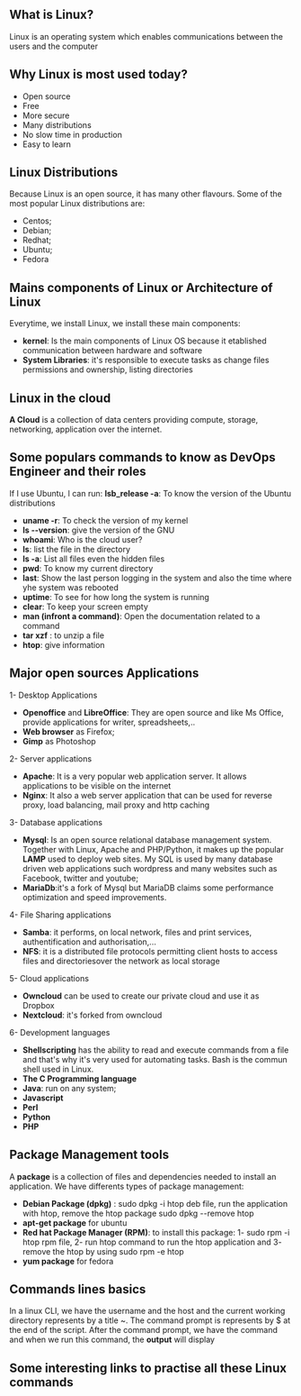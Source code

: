 ## What is Linux?
Linux is an operating system which enables communications between the users and the computer

## Why Linux is most used today?
- Open source
- Free
- More secure
- Many distributions
- No slow time in production
- Easy to learn


## Linux Distributions
Because Linux is an open source, it has many other flavours. Some of the most popular Linux distributions are:
- Centos;
- Debian;
- Redhat;
- Ubuntu;
- Fedora

## Mains components of Linux or Architecture of Linux
Everytime, we install Linux, we install these main components:
- **kernel**: Is the main components of Linux OS because it etablished communication between hardware and software
- **System Libraries**: it's responsible to execute tasks as change files permissions and ownership, listing directories

## Linux in the cloud

**A Cloud** is a collection of data centers providing compute, storage, networking, application over the internet.

## Some populars commands to know as DevOps Engineer and their roles
If l use Ubuntu, l can run:
**lsb_release -a**: To know the version of the Ubuntu distributions
- **uname -r**: To check the version of my kernel
- **ls --version**: give the version of the GNU
- **whoami**: Who is the cloud user?
- **ls**: list the file in the directory
- **ls -a**: List all files even the hidden files
- **pwd**: To know my current directory
- **last**: Show the last person logging in the system and also the time where yhe system was rebooted
- **uptime**: To see for how long the system is running
- **clear**: To keep your screen empty
- **man (infront a command)**: Open the documentation related to a command
- **tar xzf** : to unzip a file
- **htop**: give information       


## Major open sources Applications

1- Desktop Applications
- **Openoffice** and **LibreOffice**: They are open source and like Ms Office, provide applications for writer, spreadsheets,..
- **Web browser** as Firefox;
- **Gimp** as Photoshop

2- Server applications
- **Apache**: It is a very popular web application server. It allows applications to be visible on the internet
- **Nginx**: It also a web server application that can be used for reverse proxy, load balancing, mail proxy and http caching

3- Database applications
- **Mysql**: Is an open source relational database management system. Together with Linux, Apache and PHP/Python, it makes up the popular **LAMP** used to deploy web sites. My SQL is used by many database driven web applications such wordpress and many websites such as Facebook, twitter and youtube;
- **MariaDb**:it's a fork of Mysql but MariaDB claims some performance optimization and speed improvements. 

4- File Sharing applications
- **Samba**: it performs, on local network, files and print services, authentification and authorisation,...
- **NFS**: it is a distributed file protocols permitting client hosts to access files and directoriesover the network as local storage

5- Cloud applications
- **Owncloud** can be used to create our private cloud and use it as Dropbox
- **Nextcloud**: it's forked from owncloud

6- Development languages
- **Shellscripting** has the ability to read and execute commands from a file and that's why it's very used for automating tasks. Bash is the commun shell used in Linux.
- **The C Programming language**
- **Java**: run on any system;
- **Javascript**
- **Perl**
- **Python**
- **PHP**

## Package Management tools
 
 A **package** is a collection of files and dependencies needed to install an application. We have differents types of package management:
 - **Debian Package (dpkg)** : sudo dpkg -i htop deb file, run the application with htop, remove the htop package sudo dpkg --remove htop
 - **apt-get package** for ubuntu
 - **Red hat Package Manager (RPM)**: to install this package: 1- sudo rpm -i htop rpm file, 2- run htop command to run the htop application and 3- remove the htop by using sudo rpm -e htop
 - **yum package** for fedora
 
 ## Commands lines basics
 
 In a linux CLI, we have the username and the host and the current working directory represents by a title ~. The command prompt is represents by $ at the end of the script. After the command prompt, we have the command and when we run this command, the **output** will display
 
 


## Some interesting links to practise all these Linux commands 
